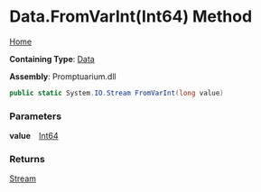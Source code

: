 # Data\.FromVarInt\(Int64\) Method

[Home](../../../README.md)

**Containing Type**: [Data](../README.md)

**Assembly**: Promptuarium\.dll

```csharp
public static System.IO.Stream FromVarInt(long value)
```

### Parameters

**value** &ensp; [Int64](https://docs.microsoft.com/en-us/dotnet/api/system.int64)

### Returns

[Stream](https://docs.microsoft.com/en-us/dotnet/api/system.io.stream)


